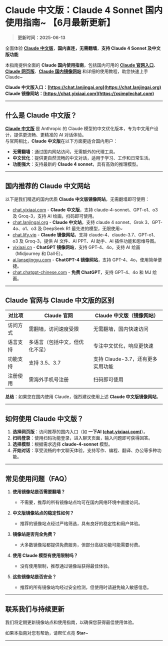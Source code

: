# Claude 中文版：Claude 4 Sonnet 国内使用指南~ 【6月最新更新】

> **更新时间：2025-06-13**                

全面体验 [**Claude 中文版**](https://chat.lanjingai.org)，**国内直连，无需翻墙**，**支持 Claude 4 Sonnet 及中文版功能**   

本指南提供全面的 **Claude 国内使用指南**，包括国内可用的 [**Claude 官网入口**](https://chat.lanjingai.org)、[**Claude 网页版**](https://xsimplechat.com)、[**Claude 国内镜像网站**](https://chat.lanjingai.org) 和详细的使用教程，助您快速上手 Claude~

**Claude 中文版入口：[https://chat.lanjingai.org](https://chat.lanjingai.org)**   
**Claude 镜像网站：[https://chat.yixiaai.com](https://xsimplechat.com)**

---

## 什么是 Claude 中文版？
[**Claude 中文版**](https://chat.lanjingai.org) 是 Anthropic 的 Claude 模型的中文优化版本，专为中文用户设计，提供更流畅、更精准的 AI 对话体验。   
与官网相比，**Claude 中文版**在以下方面更适合国内用户：

- **无需翻墙**：通过国内网站访问，无需额外的代理工具。
- **中文优化**：提供更自然流畅的中文对话，适用于学习、工作和日常生活。
- **功能强大**：支持最新的 **Claude 4 sonnet**，具有高效的推理模型。

---

## 国内推荐的 Claude 中文网站
以下是我们精选的国内优质 **Claude 中文版镜像网站**，无需翻墙即可使用：

- [chat.yixiaai.com](https://xsimplechat.com/) - **Claude 中文版**，支持 claude-4-sonnet、GPT-o1、o3 及 Groq-3，支持 AI 绘画，扫码即可使用。
- [chat.lanjingai.org](https://chat.lanjingai.org/) - **Claude 中文站**，支持 claude 4 sonnet、Grok 3、GPT-4o、o1、o3 及 DeepSeek R1 最先进的模型，无限使用~
- [chat.lify.vip](https://chat.yixiaai.com/) - **Claude 镜像网站**，支持 claude-4、claude-3.7、GPT-o1、o3 及 Groq-3，提供 AI 文件、AI PPT、AI 助手、AI 插件功能和思维导图。
- [yixiaai.cn](https://yixiaai.cn/) - **ChatGPT 镜像网站**，支持 GPT-4、4o，支持 AI 绘画（Midjourney 和 Dall·E）。
- [ai.lansejingyu.com](https://ai.lansejingyu.com/) - **ChatGPT-4 镜像网站**，支持 GPT-4、4o，使用简单便捷。
- [chat.chatgpt-chinese.com](https://chat.chatgpt-chinese.com/) - **免费 ChatGPT**，支持 GPT-4、4o 和 MJ 绘画。

---

## Claude 官网与 Claude 中文版的区别

| 对比项              | Claude 官网                     | Claude 中文版（镜像网站）           |
|---------------------|---------------------------------|------------------------------------|
| 访问方式            | 需翻墙，访问速度受限             | 无需翻墙，国内快速访问              |
| 语言支持            | 多语言（包括中文，但优化不足）   | 专注中文优化，响应更快速            |
| 功能支持            | 支持 3.5、3.7                   | 支持 Claude-3.7，还有更多实用功能   |
| 注册使用            | 需海外手机号注册                 | 扫码即可使用                        |

**总结**：如果您在国内使用 Claude，强烈建议使用上述 **Claude 中文版镜像网站**。

---

## 如何使用 Claude 中文版？

1. **选择网页版**：访问推荐的国内入口（如 **一下AI ([chat.yixiaai.com](https://chat.lanjingai.org))**）。
2. **扫码登录**：使用扫码功能登录，进入聊天页面，输入问题即可获得回答。
3. **选择模型**：根据需求选择 **claude-4-sonnet** 模型。
4. **开始对话**：享受流畅的中文聊天体验，支持写作、编程、翻译、办公等多种功能。

---

## 常见使用问题（FAQ）

1. **使用镜像站是否需要翻墙？**
   - 不需要，推荐的所有镜像站点均可在国内网络环境中直接访问。

2. **中文版镜像站点的稳定性如何？**
   - 推荐的镜像站点经过严格筛选，具有良好的稳定性和用户体验。

3. **镜像站是否完全免费？**
   - 大多数镜像站都提供免费服务，但部分高级功能可能需要付费。

4. **使用 Claude 模型有使用限制吗？**
   - 没有使用限制，推荐通过镜像站获得最佳体验。

5. **这些镜像站是否安全？**
   - 推荐的所有镜像站均经过安全检测，但使用时请避免输入敏感信息。

---

## 联系我们与持续更新

我们将定期更新镜像站点和使用指南，以确保您获得最佳使用体验。

如果本指南对您有帮助，请帮忙点亮 **Star**~

---
